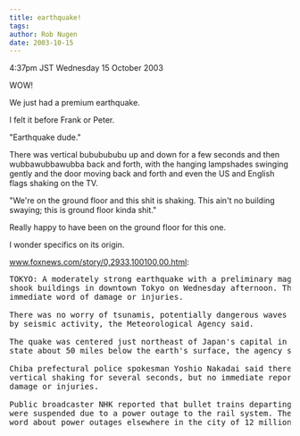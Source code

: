 ```yaml
---
title: earthquake!
tags: 
author: Rob Nugen
date: 2003-10-15
---
```


<p class=date>4:37pm JST Wednesday 15 October 2003</p>

<p>WOW!</p>

<p>We just had a premium earthquake.</p>

<p>I felt it before Frank or Peter.</p>

<p>"Earthquake dude."</p>

<p>There was vertical bububububu up and down for a few seconds and
then wubbawubbawubba back and forth, with the hanging lampshades
swinging gently and the door moving back and forth and even the US and
English flags shaking on the TV.</p>

<p>"We're on the ground floor and this shit is shaking.  This ain't no
building swaying; this is ground floor kinda shit."</p>

<p>Really happy to have been on the ground floor for this one.</p>

<p>I wonder specifics on its origin.</p>

<p><a
href="http://www.foxnews.com/story/0,2933,100100,00.html">www.foxnews.com/story/0,2933,100100,00.html</a>:</p>

<pre>
TOKYO: A moderately strong earthquake with a preliminary magnitude 5
shook buildings in downtown Tokyo on Wednesday afternoon. There was no
immediate word of damage or injuries.

There was no worry of tsunamis, potentially dangerous waves triggered
by seismic activity, the Meteorological Agency said.

The quake was centered just northeast of Japan's capital in Chiba
state about 50 miles below the earth's surface, the agency said.
  
Chiba prefectural police spokesman Yoshio Nakadai said there was
vertical shaking for several seconds, but no immediate reports of
damage or injuries.
  
Public broadcaster NHK reported that bullet trains departing Tokyo
were suspended due to a power outage to the rail system. There was no
word about power outages elsewhere in the city of 12 million people.
</pre>
